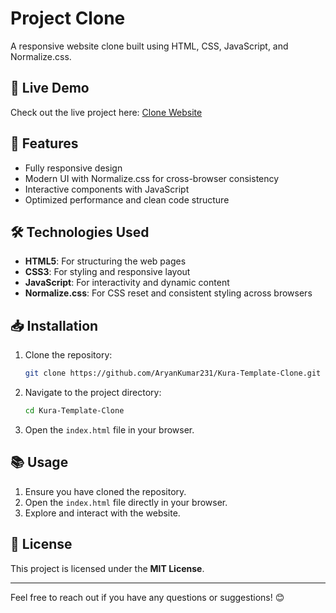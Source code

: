 # Project Clone

A responsive website clone built using HTML, CSS, JavaScript, and Normalize.css.

## 📌 Live Demo

Check out the live project here: [Clone Website](https://clone0231.netlify.app/)

## 🚀 Features

- Fully responsive design
- Modern UI with Normalize.css for cross-browser consistency
- Interactive components with JavaScript
- Optimized performance and clean code structure

## 🛠️ Technologies Used

- **HTML5**: For structuring the web pages
- **CSS3**: For styling and responsive layout
- **JavaScript**: For interactivity and dynamic content
- **Normalize.css**: For CSS reset and consistent styling across browsers

## 📥 Installation

1. Clone the repository:

    ```bash
    git clone https://github.com/AryanKumar231/Kura-Template-Clone.git
    ```

2. Navigate to the project directory:

    ```bash
    cd Kura-Template-Clone
    ```

3. Open the `index.html` file in your browser.

## 📚 Usage

1. Ensure you have cloned the repository.
2. Open the `index.html` file directly in your browser.
3. Explore and interact with the website.


## 📄 License

This project is licensed under the **MIT License**.

---

Feel free to reach out if you have any questions or suggestions! 😊

